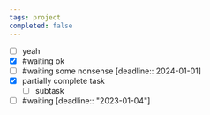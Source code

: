 ```yaml
---
tags: project
completed: false
---
```


- [ ] yeah
- [x] #waiting ok
- [ ] #waiting some nonsense [deadline:: 2024-01-01]
- [x] partially complete task
	- [ ] subtask
- [ ] #waiting [deadline:: "2023-01-04"]
